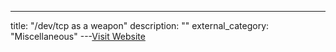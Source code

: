 ---
title: "/dev/tcp as a weapon"
description: ""
external_category: "Miscellaneous"
---[Visit Website](https://securityreliks.wordpress.com/2010/08/20/devtcp-as-a-weapon/)

